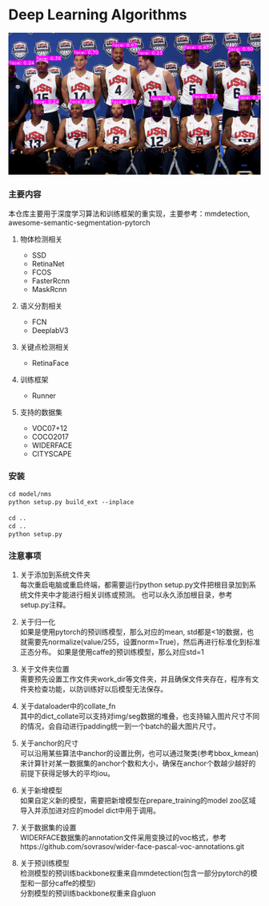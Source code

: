 # Deep Learning Algorithms
<div align=center><img src="https://github.com/ximitiejiang/deep_learning_algorithm/blob/master/test/nba_epoch9.png"/></div>

### 主要内容

本仓库主要用于深度学习算法和训练框架的重实现，主要参考：mmdetection, awesome-semantic-segmentation-pytorch

1. 物体检测相关
    - SSD
    - RetinaNet
    - FCOS
    - FasterRcnn
    - MaskRcnn
    
2. 语义分割相关
    - FCN
    - DeeplabV3
    
3. 关键点检测相关
    - RetinaFace

4. 训练框架
    - Runner
    
5. 支持的数据集
    - VOC07+12
    - COCO2017
    - WIDERFACE
    - CITYSCAPE
    
### 安装

```
cd model/nms
python setup.py build_ext --inplace

cd ..
cd ..
python setup.py
```

### 注意事项

1. 关于添加到系统文件夹
<br>每次重启电脑或重启终端，都需要运行python setup.py文件把根目录加到系统文件夹中才能进行相关训练或预测。
也可以永久添加根目录，参考setup.py注释。

2. 关于归一化
<br>如果是使用pytorch的预训练模型，那么对应的mean, std都是<1的数据，也就需要先normalize(value/255，设置norm=True)，然后再进行标准化到标准正态分布。
如果是使用caffe的预训练模型，那么对应std=1

3. 关于文件夹位置
<br>需要预先设置工作文件夹work_dir等文件夹，并且确保文件夹存在，程序有文件夹检查功能，以防训练好以后模型无法保存。


5. 关于dataloader中的collate_fn
<br>其中的dict_collate可以支持对img/seg数据的堆叠，也支持输入图片尺寸不同的情况，会自动进行padding统一到一个batch的最大图片尺寸。

6. 关于anchor的尺寸
<br>可以沿用某些算法中anchor的设置比例，也可以通过聚类(参考bbox_kmean)来计算针对某一数据集的anchor个数和大小，确保在anchor个数越少越好的前提下获得足够大的平均iou。

7. 关于新增模型
<br>如果自定义新的模型，需要把新增模型在prepare_training的model zoo区域导入并添加进对应的model dict中用于调用。

8. 关于数据集的设置
<br>WIDERFACE数据集的annotation文件采用变换过的voc格式，参考https://github.com/sovrasov/wider-face-pascal-voc-annotations.git

9. 关于预训练模型
<br>检测模型的预训练backbone权重来自mmdetection(包含一部分pytorch的模型和一部分caffe的模型)
<br>分割模型的预训练backbone权重来自gluon
